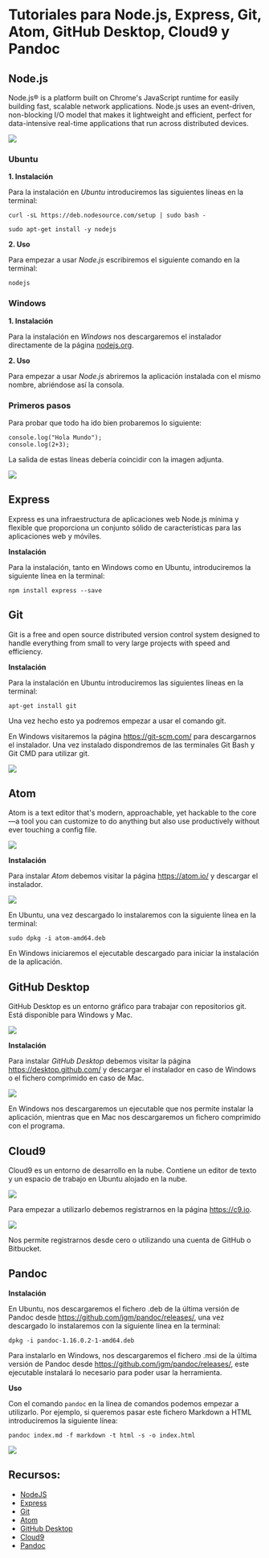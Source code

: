 Tutoriales para Node.js, Express, Git, Atom, GitHub Desktop, Cloud9 y Pandoc
==

## Node.js
Node.js® is a platform built on Chrome's JavaScript runtime for easily building fast, scalable network applications. Node.js uses an event-driven, non-blocking I/O model that makes it lightweight and efficient, perfect for data-intensive real-time applications that run across distributed devices.

![](./images/nodejs.png)

### Ubuntu

**1. Instalación**

Para la instalación en *Ubuntu* introduciremos las siguientes líneas en la terminal:

```
curl -sL https://deb.nodesource.com/setup | sudo bash -

sudo apt-get install -y nodejs
```

**2. Uso**

Para empezar a usar *Node.js* escribiremos el siguiente comando en la terminal:

```
nodejs
```

### Windows

**1. Instalación**

Para la instalación en *Windows* nos descargaremos el instalador directamente de la página [nodejs.org](http://nodejs.org).

**2. Uso**

Para empezar a usar *Node.js* abriremos la aplicación instalada con el mismo nombre, abriéndose así la consola.

### Primeros pasos

Para probar que todo ha ido bien probaremos lo siguiente:

```
console.log("Hola Mundo");
console.log(2+3);
```

La salida de estas líneas debería coincidir con la imagen adjunta.

![](./images/node-primerospasos.png)



## Express

Express es una infraestructura de aplicaciones web Node.js mínima y flexible que proporciona un conjunto sólido de características para las aplicaciones web y móviles.

**Instalación**

Para la instalación, tanto en Windows como en Ubuntu, introduciremos la siguiente línea en la terminal:

```
npm install express --save
```

## Git

Git is a free and open source distributed version control system designed to handle everything from small to very large projects with speed and efficiency.

**Instalación**

Para la instalación en Ubuntu introduciremos las siguientes líneas en la terminal:

```
apt-get install git
```

Una vez hecho esto ya podremos empezar a usar el comando git.

En Windows visitaremos la página https://git-scm.com/ para descargarnos el instalador. Una vez instalado dispondremos de las terminales Git Bash y Git CMD para utilizar git.

![](images/git.png)

## Atom

Atom is a text editor that's modern, approachable, yet hackable to the core—a tool you can customize to do anything but also use productively without ever touching a config file.

![](images/atom-ejemplo.png)

**Instalación**

Para instalar *Atom* debemos visitar la página https://atom.io/ y descargar el instalador.

![](images/atom.png)

En Ubuntu, una vez descargado lo instalaremos con la siguiente línea en la terminal:
```
sudo dpkg -i atom-amd64.deb
```

En Windows iniciaremos el ejecutable descargado para iniciar la instalación de la aplicación.

## GitHub Desktop

GitHub Desktop es un entorno gráfico para trabajar con repositorios git. Está disponible para Windows y Mac.

![](images/github-desktop-ejemplo.png)

**Instalación**

Para instalar *GitHub Desktop* debemos visitar la página https://desktop.github.com/ y descargar el instalador en caso de Windows o el fichero comprimido en caso de Mac.

![](images/github-desktop.png)

En Windows nos descargaremos un ejecutable que nos permite instalar la aplicación, mientras que en Mac nos descargaremos un fichero comprimido con el programa.

## Cloud9

Cloud9 es un entorno de desarrollo en la nube. Contiene un editor de texto y un espacio de trabajo en Ubuntu alojado en la nube.

![](images/cloud9.png)

Para empezar a utilizarlo debemos registrarnos en la página https://c9.io.

![](images/cloud9-registro.png)

Nos permite registrarnos desde cero o utilizando una cuenta de GitHub o Bitbucket.

## Pandoc

**Instalación**

En Ubuntu, nos descargaremos el fichero .deb de la última versión de Pandoc desde https://github.com/jgm/pandoc/releases/, una vez descargado lo instalaremos con la siguiente línea en la terminal:

```
dpkg -i pandoc-1.16.0.2-1-amd64.deb
```

Para instalarlo en Windows, nos descargaremos el fichero .msi de la última versión de Pandoc desde https://github.com/jgm/pandoc/releases/, este ejecutable instalará lo necesario para poder usar la herramienta.

**Uso**

Con el comando `pandoc` en la línea de comandos podemos empezar a utilizarlo. Por ejemplo, si queremos pasar este fichero Markdown a HTML introduciremos la siguiente línea:

```
pandoc index.md -f markdown -t html -s -o index.html
```

![](images/pandoc-ejemplo.png)

## Recursos:

- [NodeJS](https://nodejs.org)
- [Express](http://expressjs.com/es/)
- [Git](https://git-scm.com/)
- [Atom](https://atom.io)
- [GitHub Desktop](https://desktop.github.com)
- [Cloud9](https://c9.io)
- [Pandoc](http://pandoc.org/)
